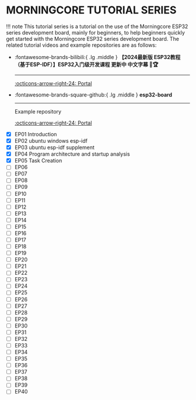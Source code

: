 # MORNINGCORE TUTORIAL SERIES

!!! note
    This tutorial series is a tutorial on the use of the Morningcore ESP32 series development board, mainly for beginners, to help beginners quickly get started with the Morningcore ESP32 series development board. The related tutorial videos and example repositories are as follows:

<div class="grid cards" markdown>

-   :fontawesome-brands-bilibili:{ .lg .middle } __【2024最新版 ESP32教程（基于ESP-IDF）】ESP32入门级开发课程 更新中 中文字幕 🎯🏆__

    ---

    [:octicons-arrow-right-24: <a href="https://www.bilibili.com/video/BV1eRg7exEcT/?spm_id_from=333.788.recommend_more_video.0&vd_source=5a427660f0337fedc22d4803661d493f" target="_blank"> Portal </a>](#)

-   :fontawesome-brands-square-github:{ .lg .middle } __esp32-board__

    ---

    Example repository

    [:octicons-arrow-right-24: <a href="https://gitee.com/vi-iot/esp32-board.git" target="_blank"> Portal </a>](#)

</div>

- [x] EP01 Introduction
- [x] EP02 ubuntu windows esp-idf
- [x] EP03 ubuntu esp-idf supplement
- [x] EP04 Program architecture and startup analysis
- [x] EP05 Task Creation
- [ ] EP06
- [ ] EP07
- [ ] EP08
- [ ] EP09
- [ ] EP10
- [ ] EP11
- [ ] EP12
- [ ] EP13
- [ ] EP14
- [ ] EP15
- [ ] EP16
- [ ] EP17
- [ ] EP18
- [ ] EP19
- [ ] EP20
- [ ] EP21
- [ ] EP22
- [ ] EP23
- [ ] EP24
- [ ] EP25
- [ ] EP26
- [ ] EP27
- [ ] EP28
- [ ] EP29
- [ ] EP30
- [ ] EP31
- [ ] EP32
- [ ] EP33
- [ ] EP34
- [ ] EP35
- [ ] EP36
- [ ] EP37
- [ ] EP38
- [ ] EP39
- [ ] EP40